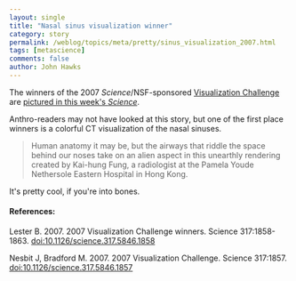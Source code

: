 ```yaml
---
layout: single 
title: "Nasal sinus visualization winner" 
category: story
permalink: /weblog/topics/meta/pretty/sinus_visualization_2007.html
tags: [metascience] 
comments: false 
author: John Hawks 
---
```



<p>
The winners of the 2007 <i>Science</i>/NSF-sponsored <a href="http://dx.doi.org/10.1126/science.317.5846.1857">Visualization Challenge</a> are <a href="http://dx.doi.org/10.1126/science.317.5846.1858">pictured in this week's <i>Science</i></a>. 
</p>

<p>
Anthro-readers may not have looked at this story, but one of the first place winners is a colorful CT visualization of the nasal sinuses. 
</p>

<blockquote>Human anatomy it may be, but the airways that riddle the space behind our noses take on an alien aspect in this unearthly rendering created by Kai-hung Fung, a radiologist at the Pamela Youde Nethersole Eastern Hospital in Hong Kong.</blockquote>

<p>
It's pretty cool, if you're into bones. 
</p>

<h4>References:</h4>

<p class="cite">Lester B. 2007. 2007 Visualization Challenge winners. Science 317:1858-1863. <a href="http://dx.doi.org/10.1126/science.317.5846.1858">doi:10.1126/science.317.5846.1858</a></p>

<p class="cite">Nesbit J, Bradford M. 2007. 2007 Visualization Challenge. Science 317:1857. <a href="http://dx.doi.org/10.1126/science.317.5846.1857">doi:10.1126/science.317.5846.1857</a></p>

